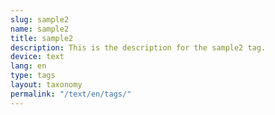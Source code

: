 ```yaml
---
slug: sample2
name: sample2
title: sample2
description: This is the description for the sample2 tag.
device: text
lang: en
type: tags
layout: taxonomy
permalink: "/text/en/tags/"
---
```

